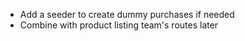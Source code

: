 

- Add a seeder to create dummy purchases if needed
- Combine with product listing team's routes later
